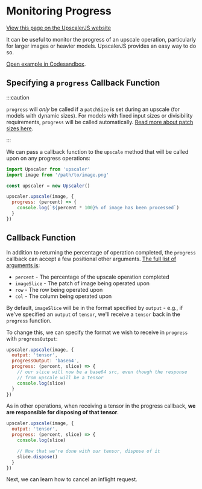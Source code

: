 # Monitoring Progress

<a class="docs-link" href="https://upscalerjs.com/documentation/guides/browser/usage/progress">View this page on the UpscalerJS website</a>

It can be useful to monitor the progress of an upscale operation, particularly for larger images or heavier models. UpscalerJS provides an easy way to do so.

<a href="https://githubbox.com/thekevinscott/upscalerjs/tree/main/examples/progress?file=index.js&title=UpscalerJS: Progress">Open example in Codesandbox</a>.

## Specifying a `progress` Callback Function

:::caution

`progress` will _only_ be called if a `patchSize` is set during an upscale (for models with dynamic sizes). For models with fixed input sizes or divisibility requirements, `progress` will be called automatically. [Read more about patch sizes here](../performance/patch-sizes).

:::

We can pass a callback function to the `upscale` method that will be called upon on any progress operations:

```javascript
import Upscaler from 'upscaler'
import image from '/path/to/image.png'

const upscaler = new Upscaler()

upscaler.upscale(image, {
  progress: (percent) => {
    console.log(`${percent * 100}% of image has been processed`)
  }
})
```

## Callback Function

In addition to returning the percentage of operation completed, the `progress` callback can accept a few positional other arguments. [The full list of arguments is](/documentation/api/upscale#progress):

* `percent` - The percentage of the upscale operation completed
* `imageSlice` - The patch of image being operated upon
* `row` - The row being operated upon
* `col` - The column being operated upon

By default, `imageSlice` will be in the format specified by `output` - e.g., if we've specified an `output` of `tensor`, we'll receive a `tensor` back in the `progress` function.

To change this, we can specify the format we wish to receive in `progress` with `progressOutput`:

```javascript
upscaler.upscale(image, {
  output: 'tensor',
  progressOutput: 'base64',
  progress: (percent, slice) => {
    // our slice will now be a base64 src, even though the response
    // from upscale will be a tensor
    console.log(slice) 
  }
})
```

As in other operations, when receiving a tensor in the progress callback, **we are responsible for disposing of that tensor**. 

```javascript
upscaler.upscale(image, {
  output: 'tensor',
  progress: (percent, slice) => {
    console.log(slice) 

    // Now that we're done with our tensor, dispose of it
    slice.dispose()
  }
})
```

Next, we can learn how to cancel an inflight request.
